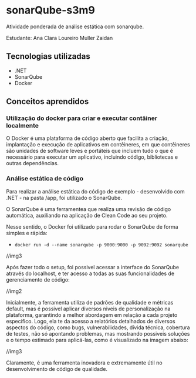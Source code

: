 # sonarQube-s3m9

Atividade ponderada de análise estática com sonarqube.

Estudante: Ana Clara Loureiro Muller Zaidan
## Tecnologias utilizadas

- .NET
- SonarQube
- Docker
  
## Conceitos aprendidos

### Utilização do docker para criar e executar contâiner localmente
O Docker é uma plataforma de código aberto que facilita a criação, implantação e execução de aplicativos em contêineres, em que contêineres são unidades de software leves e portáteis que incluem tudo o que é necessário para executar um aplicativo, incluindo código, bibliotecas e outras dependências.

### Análise estática de código
Para realizar a análise estática do código de exemplo - desenvolvido com .NET - na pasta /app, foi utilizado o SonarQube. 

O SonarQube é uma ferramentea que realiza uma revisão de código automática, auxiliando na aplicação de Clean Code ao seu projeto. 

Nesse sentido, o Docker foi utilizado para rodar o SonarQube de forma simples e rápida:
-     docker run -d --name sonarqube -p 9000:9000 -p 9092:9092 sonarqube

//img3

Após fazer todo o setup, foi possivel acessar a interface do SonarQube através do localhost, e ter acesso a todas as suas funcionalidades de gerenciamento de código:

//img2

Inicialmente, a ferramenta utiliza de padrões de qualidade e métricas default, mas é possivel aplicar diversos niveis de personalização na plataforma, garantindo a melhor abordagem em relação a cada projeto específico.
Logo, ela te da acesso a relatórios detalhados de diversos aspectos do código, como bugs, vulnerabilidades, dívida técnica, cobertura de testes, não só apontando problemas, mas mostrando possiveis soluções e o tempo estimado para aplicá-las, como é visualizado na imagem abaixo:

//img3

Claramente, é uma ferramenta inovadora e extremamente útil no desenvolvimento de código de qualidade.
